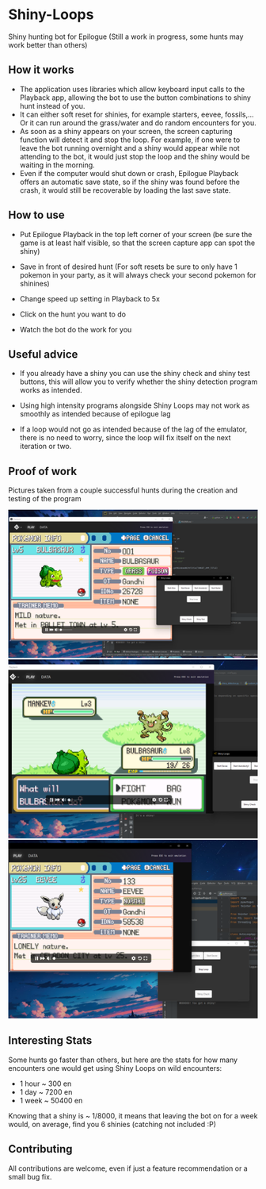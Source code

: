 # Shiny-Loops
Shiny hunting bot for Epilogue (Still a work in progress, some hunts may
work better than others)


## How it works
- The application uses libraries which allow keyboard input
 calls to the Playback app, allowing the bot to use the button combinations
 to shiny hunt instead of you.
- It can either soft reset for shinies, for example starters, eevee, fossils,...
 Or it can run around the grass/water and do random encounters for you.
- As soon as a shiny appears on your screen, the screen capturing function will
detect it and stop the loop. For example, if one were to leave the bot running overnight
 and a shiny would appear while not attending to the bot, it would just stop the loop
and the shiny would be waiting in the morning.
- Even if the computer would shut down or crash, Epilogue Playback offers an automatic
save state, so if the shiny was found before the crash, it would still be recoverable by loading
the last save state.


## How to use
- Put Epilogue Playback in the top left corner of your screen (be sure the game is at least half visible,
so that the screen capture app can spot the shiny)

- Save in front of desired hunt (For soft resets be sure to only have 1 pokemon in your party, as it will
always check your second pokemon for shinines)

- Change speed up setting in Playback to 5x

- Click on the hunt you want to do

- Watch the bot do the work for you


## Useful advice
- If you already have a shiny you can use the shiny check and shiny test buttons, 
this will allow you to verify whether the shiny detection program works as intended.


- Using high intensity programs alongside Shiny Loops may not work as smoothly as intended
because of epilogue lag

- If a loop would not go as intended because of the lag of the emulator, there is no need to worry,
since the loop will fix itself on the next iteration or two.

## Proof of work
Pictures taken from a couple successful hunts during the creation and testing of the program

![Shiny Starter](imgs/shiny_starter.png)
![Shiny Wild](imgs/shiny_wild.png)
![Shiny Eevee](imgs/shiny_eevee.png)


## Interesting Stats
Some hunts go faster than others, but here are the stats for how many encounters one would
get using Shiny Loops on wild encounters:

- 1 hour ~ 300 en
- 1 day ~ 7200 en
- 1 week ~ 50400 en

Knowing that a shiny is ~ 1/8000, it means that leaving the bot on for a week would, on average,
find you 6 shinies (catching not included :P)

## Contributing
All contributions are welcome, even if just a feature recommendation or a small bug fix. 